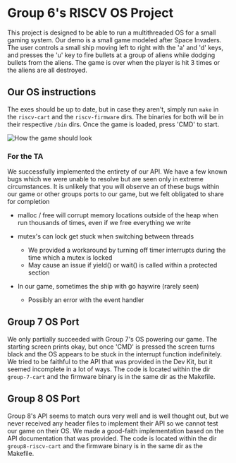 # Group 6's RISCV OS Project

This project is designed to be able to run a multithreaded OS for a small gaming system. Our demo is
a small game modeled after Space Invaders. The user controls a small ship moving left to right with the
'a' and 'd' keys, and presses the 'u' key to fire bullets at a group of aliens while dodging bullets from
the aliens. The game is over when the player is hit 3 times or the aliens are all destroyed.

## Our OS instructions
The exes should be up to date, but in case they aren't, simply run `make` in the `riscv-cart` and the
`riscv-firmware` dirs. The binaries for both will be in their respective `/bin` dirs. Once the game is loaded,
press 'CMD' to start.

![How the game should look](gameplay.png)

### For the TA

We successfully implemented the entirety of our API. We have a few known bugs which we were unable to resolve but are seen only in extreme circumstances. It is unlikely that you will observe an of these bugs within our game or other groups ports to our game, but we felt obligated to share for completion

- malloc / free will corrupt memory locations outside of the heap when run thousands of times, even if we free everything we write

- mutex's can lock get stuck when switching between threads
   - We provided a workaround by turning off timer interrupts during the time which a mutex is locked
   - May cause an issue if yield() or wait() is called within a protected section

- In our game, sometimes the ship with go haywire (rarely seen)
   - Possibly an error with the event handler

## Group 7 OS Port
We only partially succeeded with Group 7's OS powering our game. The starting screen prints okay, but once
'CMD' is pressed the screen turns black and the OS appears to be stuck in the interrupt function indefinitely. 
We tried to be faithful to the API that was provided in the Dev Kit, but it seemed incomplete in a lot of ways.
The code is located within the dir `group-7-cart` and the firmware binary is in the same dir as the Makefile.

## Group 8 OS Port
Group 8's API seems to match ours very well and is well thought out, but we never received any header files
to implement their API so we cannot test our game on their OS. We made a good-faith implementation based on
the API documentation that was provided. The code is located within the dir `group8-riscv-cart` and the 
firmware binary is in the same dir as the Makefile.